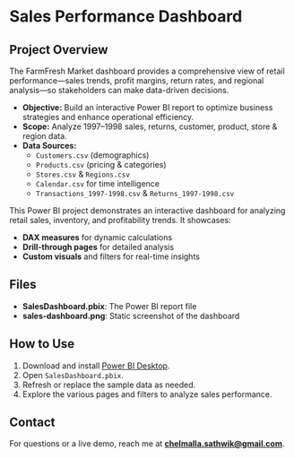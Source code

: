 # Sales Performance Dashboard

## Project Overview

The FarmFresh Market dashboard provides a comprehensive view of retail performance—sales trends, profit margins, return rates, and regional analysis—so stakeholders can make data-driven decisions.

- **Objective:** Build an interactive Power BI report to optimize business strategies and enhance operational efficiency.  
- **Scope:** Analyze 1997–1998 sales, returns, customer, product, store & region data.  
- **Data Sources:**  
  - `Customers.csv` (demographics)  
  - `Products.csv` (pricing & categories)  
  - `Stores.csv` & `Regions.csv`  
  - `Calendar.csv` for time intelligence  
  - `Transactions_1997-1998.csv` & `Returns_1997-1998.csv`




This Power BI project demonstrates an interactive dashboard for analyzing retail sales, inventory, and profitability trends. It showcases:

- **DAX measures** for dynamic calculations  
- **Drill-through pages** for detailed analysis  
- **Custom visuals** and filters for real-time insights  

## Files

- **SalesDashboard.pbix**: The Power BI report file  
- **sales-dashboard.png**: Static screenshot of the dashboard  

## How to Use

1. Download and install [Power BI Desktop](https://powerbi.microsoft.com/desktop/).  
2. Open `SalesDashboard.pbix`.  
3. Refresh or replace the sample data as needed.  
4. Explore the various pages and filters to analyze sales performance.

## Contact

For questions or a live demo, reach me at **chelmalla.sathwik@gmail.com**.
